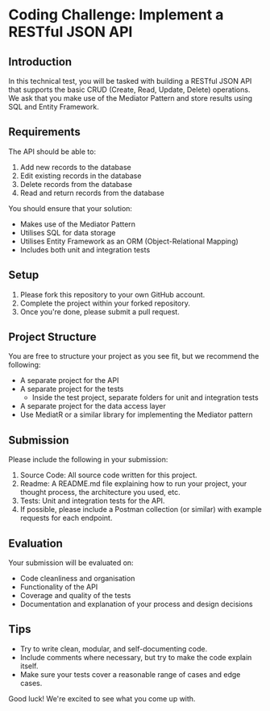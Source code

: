 # Coding Challenge: Implement a RESTful JSON API

## Introduction

In this technical test, you will be tasked with building a RESTful JSON API that supports the basic CRUD (Create, Read, Update, Delete) operations. We ask that you make use of the Mediator Pattern and store results using SQL and Entity Framework.

## Requirements

The API should be able to:

1. Add new records to the database
2. Edit existing records in the database
3. Delete records from the database
4. Read and return records from the database

You should ensure that your solution:

- Makes use of the Mediator Pattern
- Utilises SQL for data storage
- Utilises Entity Framework as an ORM (Object-Relational Mapping)
- Includes both unit and integration tests

## Setup

1. Please fork this repository to your own GitHub account.
2. Complete the project within your forked repository.
3. Once you're done, please submit a pull request.

## Project Structure

You are free to structure your project as you see fit, but we recommend the following:

- A separate project for the API
- A separate project for the tests
  - Inside the test project, separate folders for unit and integration tests
- A separate project for the data access layer
- Use MediatR or a similar library for implementing the Mediator pattern

## Submission

Please include the following in your submission:

1. Source Code: All source code written for this project.
2. Readme: A README.md file explaining how to run your project, your thought process, the architecture you used, etc.
3. Tests: Unit and integration tests for the API.
4. If possible, please include a Postman collection (or similar) with example requests for each endpoint.

## Evaluation

Your submission will be evaluated on:

- Code cleanliness and organisation
- Functionality of the API
- Coverage and quality of the tests
- Documentation and explanation of your process and design decisions

## Tips

- Try to write clean, modular, and self-documenting code.
- Include comments where necessary, but try to make the code explain itself.
- Make sure your tests cover a reasonable range of cases and edge cases.

Good luck! We're excited to see what you come up with.
